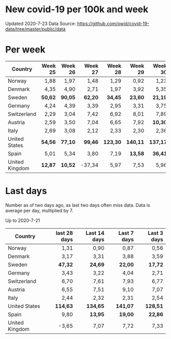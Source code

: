 # New covid-19 per 100k and week
Updated 2020-7-23
Data Source: https://github.com/owid/covid-19-data/tree/master/public/data

# Per week
|Country|Week 25|Week 26|Week 27|Week 28|Week 29|Week 30|
| --- | --: | --: | --: | --: | --: | --: |
|Norway|1,88 |1,97 |1,48 |1,29 |0,92 |1,23 |
|Denmark|4,35 |4,90 |2,71 |1,97 |3,92 |5,35 |
|Sweden|**50,62** |**90,05** |**62,20** |**34,45** |**23,60** |**21,19** |
|Germany|4,24 |4,39 |3,39 |2,95 |3,31 |3,75 |
|Switzerland|2,29 |3,04 |7,42 |6,92 |8,01 |7,89 |
|Austria|2,59 |3,50 |7,04 |6,65 |7,92 |**10,30** |
|Italy|2,69 |3,08 |2,12 |2,33 |2,30 |2,36 |
|United States|**54,56** |**77,10** |**99,46** |**123,30** |**140,11** |**137,17** |
|Spain|5,01 |5,34 |3,80 |7,19 |**13,58** |**36,41** |
|United Kingdom|**12,87** |**10,52** |-37,34 |5,97 |7,53 |5,96 |

# Last days
Number as of two days ago, as last two days often miss data.  Data is average per day, multiplied by 7.

Up to 2020-7-21

|Country|last 28 days|Last 14 days|Last 7 days|Last 3 days|
| --- | --: | --: | --: | --: |
|Norway|1,31|0,90|0,87|0,56|
|Denmark|3,17|3,31|3,88|3,59|
|Sweden|**47,32**|**24,69**|**22,00**|**17,72**|
|Germany|3,43|3,22|4,04|2,71|
|Switzerland|6,70|7,61|7,93|6,77|
|Austria|6,55|7,51|9,10|7,07|
|Italy|2,44|2,32|2,31|2,54|
|United States|**114,63**|**134,65**|**141,07**|**128,51**|
|Spain|9,80|**13,95**|**19,00**|**22,86**|
|United Kingdom|-3,65|7,07|7,72|7,33|
